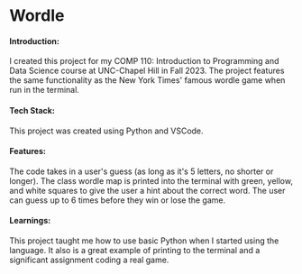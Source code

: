  # Wordle

#### Introduction: 
I created this project for my COMP 110: Introduction to Programming and Data Science course at UNC-Chapel Hill in Fall 2023. The project features the same functionality as the New York Times' famous wordle game when run in the terminal. 

#### Tech Stack:
This project was created using Python and VSCode. 

#### Features:
The code takes in a user's guess (as long as it's 5 letters, no shorter or longer). The class wordle map is printed into the terminal with green, yellow, and white squares to give the user a hint about the correct word. The user can guess up to 6 times before they win or lose the game. 

#### Learnings:
This project taught me how to use basic Python when I started using the language. It also is a great example of printing to the terminal and a significant assignment coding a real game. 
